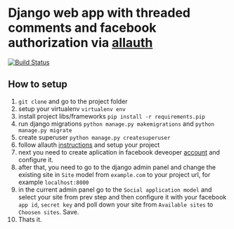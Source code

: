 # Django web app with threaded comments and facebook authorization via [allauth](https://github.com/pennersr/django-allauth)


[![Build Status](https://travis-ci.org/tdmitriy/django_comments.svg?branch=master)](https://travis-ci.org/tdmitriy/django_comments)

## How to setup
1. `git clone` and go to the project folder
2. setup your virtualenv `virtualenv env`
3. install project libs/frameworks `pip install -r requirements.pip`
4. run django migrations `python manage.py makemigrations` and `python manage.py migrate`
5. create superuser `python manage.py createsuperuser`
6. follow allauth [instructions](https://django-allauth.readthedocs.io/en/latest/installation.html) and setup your project
7. next you need to create aplication in facebook deveoper [account](https://developers.facebook.com/) and configure it.
8. after that, you need to go to the django admin panel and change the existing site in `Site` model from `example.com` to your project url, for example `localhost:8000`
9. in the current admin panel go to the `Social application model` and select your site from prev step and then configure it with your facebook `app id`, `secret key` and poll down your site from `Available sites` to `Choosen sites`. Save.
10. Thats it.